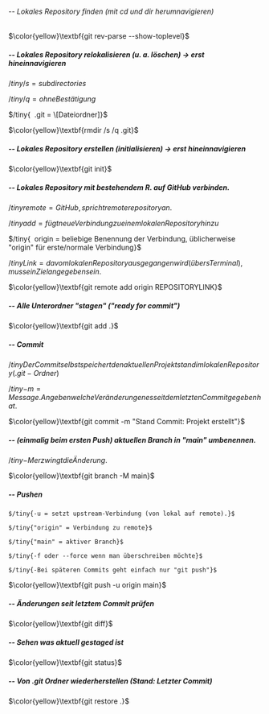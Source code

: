 ###### -- Lokales Repository finden (mit cd und dir herumnavigieren)

$\color{yellow}\textbf{git rev-parse --show-toplevel}$



##### -- Lokales Repository relokalisieren (u. a. löschen) -> erst hineinnavigieren

$/tiny{ 	/s = subdirectories}$

$/tiny{ 	/q = ohne Bestätigung}$

$/tiny{ 	.git = \[Dateiordner]}$

$\color{yellow}\textbf{rmdir /s /q .git}$



##### -- Lokales Repository erstellen (initialisieren) -> erst hineinnavigieren

$\color{yellow}\textbf{git init}$



##### -- Lokales Repository mit bestehendem R. auf GitHub verbinden.

$/tiny{ 	remote = GitHub, spricht remote repository an.}$

$/tiny{ 	add = fügt neue Verbindung zu einem lokalen Repository hinzu}$

$/tiny{ 	origin = beliebige Benennung der Verbindung, üblicherweise "origin" für erste/normale Verbindung}$

$/tiny{ 	Link = da vom lokalen Repository ausgegangen wird (übers Terminal), muss ein Ziel angegeben sein.}$

$\color{yellow}\textbf{git remote add origin REPOSITORYLINK}$



##### -- Alle Unterordner "stagen" ("ready for commit")

$\color{yellow}\textbf{git add .}$



##### -- Commit

$/tiny{ 	Der Commit selbst speichert den aktuellen Projektstand im lokalen Repository (.git-Ordner)}$

$/tiny{ 	-m = Message. Angeben welche Veränderungen es seit dem letzten Commit gegeben hat.}$

$\color{yellow}\textbf{git commit -m "Stand Commit: Projekt erstellt"}$



##### -- (einmalig beim ersten Push) aktuellen Branch in "main" umbenennen.

$/tiny{ 	-M erzwingt die Änderung.}$

$\color{yellow}\textbf{git branch -M main}$



##### -- Pushen

	$/tiny{-u = setzt upstream-Verbindung (von lokal auf remote).}$

	$/tiny{"origin" = Verbindung zu remote}$

	$/tiny{"main" = aktiver Branch}$

	$/tiny{-f oder --force wenn man überschreiben möchte}$

	$/tiny{-Bei späteren Commits geht einfach nur "git push"}$

$\color{yellow}\textbf{git push -u origin main}$



##### -- Änderungen seit letztem Commit prüfen

$\color{yellow}\textbf{git diff}$



##### -- Sehen was aktuell gestaged ist

$\color{yellow}\textbf{git status}$



##### -- Von .git Ordner wiederherstellen (Stand: Letzter Commit)

$\color{yellow}\textbf{git restore .}$

